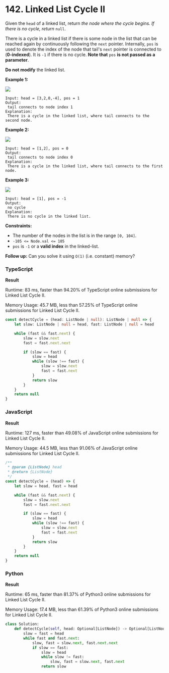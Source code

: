# 142. Linked List Cycle II

Given the `head` of a linked list, return _the node where the cycle begins. If there is no cycle, return_ `null`.

There is a cycle in a linked list if there is some node in the list that can be reached again by continuously following the `next` pointer. Internally, `pos` is used to denote the index of the node that tail's `next` pointer is connected to (**0-indexed**). It is `-1` if there is no cycle. **Note that** `pos` **is not passed as a parameter**.

**Do not modify** the linked list.

**Example 1:**

![](https://assets.leetcode.com/uploads/2018/12/07/circularlinkedlist.png)

```
Input: head = [3,2,0,-4], pos = 1
Output:
 tail connects to node index 1
Explanation:
 There is a cycle in the linked list, where tail connects to the second node.
```

**Example 2:**

![](https://assets.leetcode.com/uploads/2018/12/07/circularlinkedlist\_test2.png)

```
Input: head = [1,2], pos = 0
Output:
 tail connects to node index 0
Explanation:
 There is a cycle in the linked list, where tail connects to the first node.
```

**Example 3:**

![](https://assets.leetcode.com/uploads/2018/12/07/circularlinkedlist\_test3.png)

```
Input: head = [1], pos = -1
Output:
 no cycle
Explanation:
 There is no cycle in the linked list.
```

**Constraints:**

* The number of the nodes in the list is in the range `[0, 104]`.
* `-105 <= Node.val <= 105`
* `pos` is `-1` or a **valid index** in the linked-list.

**Follow up:** Can you solve it using `O(1)` (i.e. constant) memory?

### TypeScript

**Result**

Runtime: 83 ms, faster than 94.20% of TypeScript online submissions for Linked List Cycle II.

Memory Usage: 45.7 MB, less than 57.25% of TypeScript online submissions for Linked List Cycle II.

```typescript
const detectCycle = (head: ListNode | null): ListNode | null => {
    let slow: ListNode | null = head, fast: ListNode | null = head

    while (fast && fast.next) {
        slow = slow.next
        fast = fast.next.next

        if (slow == fast) {
            slow = head
            while (slow !== fast) {
                slow = slow.next
                fast = fast.next
            }
            return slow
        }
    }
    return null
}
```

### JavaScript

**Result**

Runtime: 127 ms, faster than 49.08% of JavaScript online submissions for Linked List Cycle II.

Memory Usage: 44.5 MB, less than 91.06% of JavaScript online submissions for Linked List Cycle II.

```javascript
/**
 * @param {ListNode} head
 * @return {ListNode}
 */
const detectCycle = (head) => {
    let slow = head, fast = head

    while (fast && fast.next) {
        slow = slow.next
        fast = fast.next.next

        if (slow == fast) {
            slow = head
            while (slow !== fast) {
                slow = slow.next
                fast = fast.next
            }
            return slow
        }
    }
    return null
}
```

### Python

**Result**

Runtime: 65 ms, faster than 81.37% of Python3 online submissions for Linked List Cycle II.&#x20;

Memory Usage: 17.4 MB, less than 61.39% of Python3 online submissions for Linked List Cycle II.

```python
class Solution:
    def detectCycle(self, head: Optional[ListNode]) -> Optional[ListNode]:
        slow = fast = head
        while fast and fast.next:
            slow, fast = slow.next, fast.next.next
            if slow == fast:
                slow = head
                while slow != fast:
                    slow, fast = slow.next, fast.next
                return slow
```
